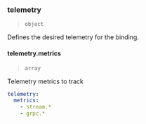 ### telemetry

> `object`

Defines the desired telemetry for the binding.

#### telemetry.metrics

> `array`

Telemetry metrics to track

```yaml
telemetry:
  metrics:
    - stream.*
    - grpc.*
```
